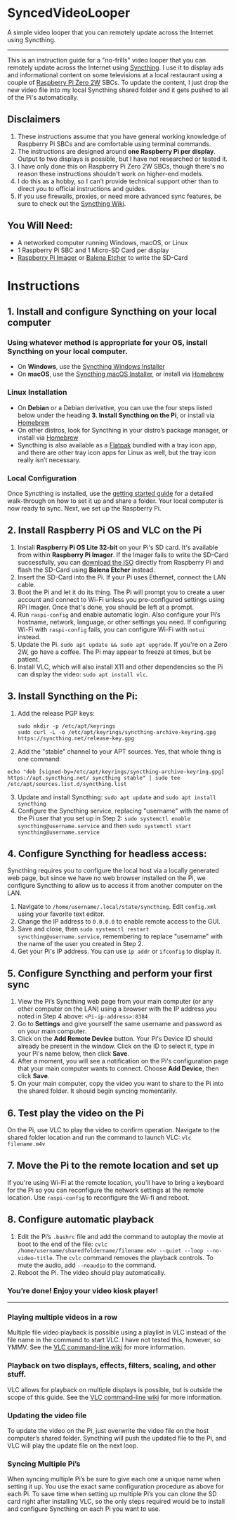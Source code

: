 # SyncedVideoLooper
A simple video looper that you can remotely update across the Internet using Syncthing.
***
This is an instruction guide for a "no-frills" video looper that you can remotely update across the Internet using [Syncthing](https://syncthing.net/). I use it to display ads and informational content on some televisions at a local restaurant using a couple of [Raspberry Pi Zero 2W](https://www.raspberrypi.com/products/raspberry-pi-zero-2-w/) SBCs. To update the content, I just drop the new video file into my local Syncthing shared folder and it gets pushed to all of the Pi's automatically.

## Disclaimers
1. These instructions assume that you have general working knowledge of Raspberry Pi SBCs and are comfortable using terminal commands. 
2. The instructions are designed around **one Raspberry Pi per display**. Output to two displays is possible, but I have not researched or tested it.
3. I have only done this on Raspberry Pi Zero 2W SBCs, though there's no reason these instructions shouldn't work on higher-end models.
4. I do this as a hobby, so I can’t provide technical support other than to direct you to official instructions and guides.
5. If you use firewalls, proxies, or need more advanced sync features, be sure to check out the [Syncthing Wiki](https://docs.syncthing.net/users/index.html).
   
## You Will Need:
- A networked computer running Windows, macOS, or Linux
- 1 Raspberry Pi SBC and 1 Micro-SD Card per display
- [Raspberry Pi Imager](https://www.raspberrypi.com/software/) or [Balena Etcher](https://etcher.balena.io/) to write the SD-Card

# Instructions
## 1. Install and configure Syncthing on your local computer
### Using whatever method is appropriate for your OS, install Syncthing on your local computer. 
- On **Windows**, use the [Syncthing Windows Installer](https://github.com/Bill-Stewart/SyncthingWindowsSetup/)
- On **macOS**, use the [Syncthing macOS Installer](https://github.com/syncthing/syncthing-macos), or install via [Homebrew](https://brew.sh)
### Linux Installation
- On **Debian** or a Debian derivative, you can use the four steps listed below under the heading **3. Install Syncthing on the Pi**, or install via [Homebrew](https://brew.sh)
- On other distros, look for Syncthing in your distro’s package manager, or install via [Homebrew](https://brew.sh)
- Syncthing is also available as a [Flatpak](https://flathub.org/apps/search?q=syncthing) bundled with a tray icon app, and there are other tray icon apps for Linux as well, but the tray icon really isn’t necessary.

### Local Configuration
Once Syncthing is installed, use the [getting started guide](https://docs.syncthing.net/intro/getting-started.html) for a detailed walk-through on how to set it up and share a folder. Your local computer is now ready to sync. Next, we set up the Raspberry Pi.

## 2. Install Raspberry Pi OS and VLC on the Pi
1. Install **Raspberry Pi OS Lite 32-bit** on your Pi's SD card. It's available from within **Raspberry Pi Imager**. If the Imager fails to write the SD-Card successfully, you can [download the ISO](https://www.raspberrypi.com/software/operating-systems/) directly from Raspberry Pi and flash the SD-Card using **Balena Etcher** instead.
2. Insert the SD-Card into the Pi. If your Pi uses Ethernet, connect the LAN cable.
3. Boot the Pi and let it do its thing. The Pi will prompt you to create a user account and connect to Wi-Fi unless you pre-configured settings using RPi Imager.  Once that's done, you should be left at a prompt. 
4. Run `raspi-config` and enable automatic login. Also configure your Pi’s hostname, network, language, or other settings you need. If configuring Wi-Fi with `raspi-config` fails, you can configure Wi-Fi with `nmtui` instead.
5. Update the Pi. `sudo apt update && sudo apt upgrade`. If you're on a Zero 2W, go have a coffee. The Pi may appear to freeze at times, but be patient.
6. Install VLC, which will also install X11 and other dependencies so the Pi can display the video: `sudo apt install vlc`.

## 3. Install Syncthing on the Pi:
1. Add the release PGP keys:
   ```
   sudo mkdir -p /etc/apt/keyrings
   sudo curl -L -o /etc/apt/keyrings/syncthing-archive-keyring.gpg https://syncthing.net/release-key.gpg
   ```
2. Add the "stable" channel to your APT sources. Yes, that whole thing is one command:
 ```
echo "deb [signed-by=/etc/apt/keyrings/syncthing-archive-keyring.gpg] https://apt.syncthing.net/ syncthing stable" | sudo tee /etc/apt/sources.list.d/syncthing.list
```
3. Update and install Syncthing: `sudo apt update` and `sudo apt install syncthing`
4. Configure the Syncthing service, replacing "username" with the name of the Pi user that you set up in Step 2: `sudo systemctl enable syncthing@username.service` and then `sudo systemctl start syncthing@username.service`

## 4. Configure Syncthing for headless access:
Syncthing requires you to configure the local host via a locally generated web page, but since we have no web browser installed on the Pi, we configure Syncthing to allow us to access it from another computer on the LAN.

1. Navigate to `/home/username/.local/state/syncthing`. Edit `config.xml` using your favorite text editor.
2. Change the IP address to `0.0.0.0` to enable remote access to the GUI.
3. Save and close, then `sudo systemctl restart syncthing@username.service`, remembering to replace "username" with the name of the user you created in Step 2.
4. Get your Pi's IP address. You can use `ip addr` or `ifconfig` to display it. 

## 5. Configure Syncthing and perform your first sync
1. View the Pi’s Syncthing web page from your main computer (or any other computer on the LAN) using a browser with the IP address you noted in Step 4 above: `<Pi-ip-address>:8384`
2. Go to **Settings** and give yourself the same username and password as on your main computer.
3. Click on the **Add Remote Device** button. Your Pi's Device ID should already be present in the window. Click on the ID to select it, type in your Pi's name below, then click **Save**. 
4. After a moment, you will see a notification on the Pi's configuration page that your main computer wants to connect. Choose **Add Device**, then click **Save**.
5. On your main computer, copy the video you want to share to the Pi into the shared folder. It should begin syncing momentarily.
## 6. Test play the video on the Pi
On the Pi, use VLC to play the video to confirm operation. Navigate to the shared folder location and run the command to launch VLC: `vlc filename.m4v`

## 7. Move the Pi to the remote location and set up
If you're using Wi-Fi at the remote location, you'll have to bring a keyboard for the Pi so you can reconfigure the network settings at the remote location. Use `raspi-config` to reconfigure the Wi-fi and reboot.

## 8. Configure automatic playback
1. Edit the Pi’s `.bashrc` file and add the command to autoplay the movie at boot to the end of the file: `cvlc /home/username/sharedfoldername/filename.m4v --quiet --loop --no-video-title`. The `cvlc` command removes the playback controls. To mute the audio, add `--noaudio` to the command.
2. Reboot the Pi. The video should play automatically.
### You’re done! Enjoy your video kiosk player!
***
### Playing multiple videos in a row
Multiple file video playback is possible using a playlist in VLC instead of the file name in the command to start VLC. I have not tested this, however, so YMMV. See the [VLC command-line wiki](https://wiki.videolan.org/VLC_command-line_help) for more information.

### Playback on two displays, effects, filters, scaling, and other stuff.
VLC allows for playback on multiple displays is possible, but is outside the scope of this guide. See the [VLC command-line wiki](https://wiki.videolan.org/VLC_command-line_help) for more information.

### Updating the video file
To update the video on the Pi, just overwrite the video file on the host computer’s shared folder. Syncthing will push the updated file to the Pi, and VLC will play the update file on the next loop.

### Syncing Multiple Pi’s
When syncing multiple Pi’s be sure to give each one a unique name when setting it up. You use the exact same configuration procedure as above for each Pi.
To save time when setting up multiple Pi’s you can clone the SD card right after installing VLC, so the only steps required would be to install and configure Syncthing on each Pi you want to use.


